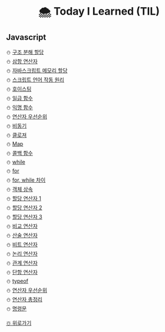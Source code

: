 # <p align='center'> 🌨️ Today I Learned (TIL)
## Javascript

⛄️ [구조 분해 할당](https://github.com/IgnacioSEO/TIL/blob/main/Javasript/Destructuring%20assignment.md)
</br>⛄️ [삼항 연산자]()
</br>⛄️ [자바스크립트 메모리 할당]()
</br>⛄️ [스크립트 언어 작동 원리]()
</br>⛄️ [호이스팅]()
</br>⛄️ [일급 함수]()
</br>⛄️ [익명 함수]()
</br>⛄️ [연산자 우선순위]()
</br>⛄️ [비동기]()
</br>⛄️ [클로져]()
</br>⛄️ [Map]()
</br>⛄️ [콜백 함수]()
</br>⛄️ [while]()
</br>⛄️ [for]()
</br>⛄️ [for, while 차이]()
</br>⛄️ [객체 상속]()
</br>⛄️ [할당 연산자 1]()
</br>⛄️ [할당 연산자 2]()
</br>⛄️ [할당 연산자 3]()
</br>⛄️ [비교 연산자]()
</br>⛄️ [산술 연산자]()
</br>⛄️ [비트 연산자]()
</br>⛄️ [논리 연산자]()
</br>⛄️ [관계 연산자]()
</br>⛄️ [단항 연산자]()
</br>⛄️ [typeof]()
</br>⛄️ [연산자 우선순위]()
</br>⛄️ [연산자 총정리]()
</br>⛄️ [명령문]()




[☃️ 위로가기](https://github.com/IgnacioSEO/TIL#today-i-learned-til)
